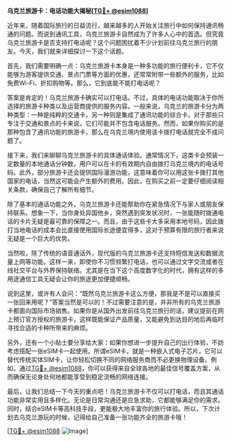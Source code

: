 **乌克兰旅游卡：电话功能大揭秘[[TG💪+ @esim1088](https://t.me/s/esim1088)]**

近年来，随着国际旅行的日益流行，越来越多的人开始关注旅行中如何保持通讯畅通的问题。而说到通讯工具，乌克兰旅游卡自然成为了许多人心中的首选。但究竟乌克兰旅游卡是否支持打电话呢？这个问题困扰着不少计划前往乌克兰旅行的朋友。今天，我们就来详细探讨一下这个话题。

首先，我们需要明确一点：乌克兰旅游卡本身是一种多功能的旅行便利卡，它不仅能够为游客提供交通、景点门票等方面的优惠，还常常附带一些额外的服务，比如免费Wi-Fi、折扣购物等。那么，它到底能不能打电话呢？

答案是肯定的！乌克兰旅游卡确实可以打电话。不过，具体的电话功能取决于你所选择的旅游卡种类以及运营商提供的服务内容。一般来说，乌克兰的旅游卡分为两种类型：一种是纯粹的交通卡，另一种则是集成了通讯功能的综合卡。对于那些只专注于交通和景点的卡来说，它们可能并不包含电话服务。然而，如果你购买的是那种包含了通讯功能的旅游卡，那么在乌克兰境内使用该卡拨打电话就完全不成问题了。

接下来，我们来聊聊乌克兰旅游卡的具体通话体验。通常情况下，这类卡会预装一定数量的本地通话分钟数，用户可以在卡的有效期内自由拨打乌克兰境内的电话号码。此外，部分旅游卡还会提供国际漫游功能，这意味着你可以用这张卡拨打其他国家的电话，当然这可能会产生额外的费用。因此，在购买之前一定要仔细阅读相关条款，确保自己了解所有细节。

除了基本的通话功能之外，乌克兰旅游卡还能帮助你在紧急情况下与家人或朋友保持联系。想象一下，当你身处异国他乡，突然遇到突发状况时，一张能随时拨通电话的卡片无疑是最可靠的保障之一。而且，由于这些卡大多采用本地号码，因此拨打当地电话的成本会比直接使用国际长途便宜得多，这对于预算有限的旅行者来说无疑是一个巨大的优势。

当然啦，除了传统的语音通话外，现代版的乌克兰旅游卡还支持短信发送和数据流量上网等功能。这样一来，即使你不习惯频繁打电话，也可以通过文字交流或者在线社交平台与外界保持联络。尤其是在当下这个高度数字化的时代，拥有这样的多用途通信工具无疑会让你的旅途更加便捷顺畅。

说到这里，或许有人会问：“既然乌克兰旅游卡这么方便，那我是不是可以直接买一张回来用呢？”答案当然是可以的！不过需要注意的是，并非所有的乌克兰旅游卡都面向国际市场销售。如果你是从国外出发前往乌克兰旅行的话，建议提前在网上预订官方授权的旅游卡，这样既能保证产品质量，又能避免到达目的地后再临时寻找合适的卡种所带来的麻烦。

另外，还有一个小贴士要分享给大家：如果你想进一步提升自己的出行体验，不妨考虑搭配一张eSIM卡一起使用。所谓eSIM卡，就是一种嵌入式电子芯片，它可以替代传统实体SIM卡，让你轻松切换不同的网络服务商而不必更换物理设备。例如，通过[TG💪+ @esim1088](https://t.me/s/esim1088)，你可以获得来自全球各地的最佳信号覆盖方案，从而确保无论身处何地都能享受到稳定流畅的网络连接。

最后，让我们总结一下今天的重点吧！乌克兰旅游卡不仅可以打电话，而且其通话功能非常实用且多样化。无论是日常沟通还是应急求助，它都能够满足你的需求。同时，结合eSIM卡等高科技手段，更能极大地丰富你的旅行体验。所以，下次计划去乌克兰游玩的时候，记得给自己准备一张功能齐全的旅游卡哦！

[[TG💪+ @esim1088](https://t.me/s/esim1088) ![Image](https://i.postimg.cc/4NQfJmqS/Snipaste-2025-05-13-00-14-12.png)]